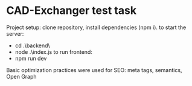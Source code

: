 # CAD-Exchanger test task

Project setup:
clone repository, install dependencies (npm i).
to start the server:
- cd .\backend\ 
- node .\index.js
to run frontend:
- npm run dev

Basic optimization practices were used for SEO: meta tags, semantics, Open Graph
